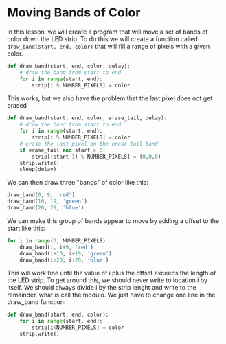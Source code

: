 # Moving Bands of Color

In this lesson, we will create a program that will move a set of bands of color down the LED strip.  To do this we will create a function called ```draw_band(start, end, color)``` that will fill a range of pixels with a given color.

```python
def draw_band(start, end, color, delay):
    # draw the band from start to end
    for i in range(start, end):
        strip[i % NUMBER_PIXELS] = color
```

This works, but we also have the problem that the last pixel does not get erased


```python
def draw_band(start, end, color, erase_tail, delay):
    # draw the band from start to end
    for i in range(start, end):
        strip[i % NUMBER_PIXELS] = color
    # erase the last pixel on the erase tail band
    if erase_tail and start > 0:
        strip[(start-1) % NUMBER_PIXELS] = (0,0,0)
    strip.write()
    sleep(delay)
```

We can then draw three "bands" of color like this:

```python
draw_band(0, 9, 'red')
draw_band(10, 19, 'green')
draw_band(20, 29, 'blue')
```

We can make this group of bands appear to move by adding a offset to the start like this:

```python
for i in range(0, NUMBER_PIXELS)
    draw_band(i, i+9, 'red')
    draw_band(i+10, i+19, 'green')
    draw_band(i+20, i+29, 'blue')
```

This will work fine until the value of i plus the offset exceeds the length of the LED strip.  To get around this, we should never write to location i by itself.  We should always divide i by the strip lenght and write to the remainder, what is call the modulo.  We just have to change one line in the draw_band function:

```python
def draw_band(start, end, color):
    for i in range(start, end):
        strip[i%NUMBER_PIXELS] = color
    strip.write()
```
